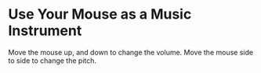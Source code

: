 # Use Your Mouse as a Music Instrument
Move the mouse up, and down to change the volume. Move the mouse side to side to change the pitch.

